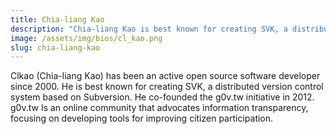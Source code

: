 ```yaml
---
title: Chia-liang Kao
description: "Chia-liang Kao is best known for creating SVK, a distributed version control system based on Subversion."
image: /assets/img/bios/cl_kao.png
slug: chia-liang-kao
---
```

Clkao (Chia-liang Kao) has been an active open source software developer since 2000. He is best known for creating SVK, a distributed version control system based on Subversion. He co-founded the g0v.tw initiative in 2012. g0v.tw Is an online community that advocates information transparency, focusing on developing tools for improving citizen participation.
